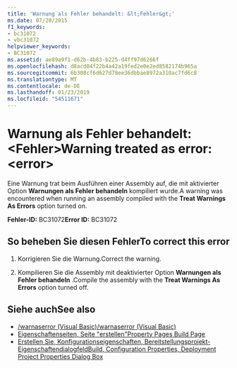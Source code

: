 ```yaml
---
title: 'Warnung als Fehler behandelt: &lt;Fehler&gt;'
ms.date: 07/20/2015
f1_keywords:
- bc31072
- vbc31072
helpviewer_keywords:
- BC31072
ms.assetid: ae89a9f1-d62b-4b83-b225-d4ff97d6266f
ms.openlocfilehash: d8acd04f22b4a42a19fed2e0e2ed8582174b965a
ms.sourcegitcommit: 6b308cf6d627d78ee36dbbae8972a310ac7fd6c8
ms.translationtype: MT
ms.contentlocale: de-DE
ms.lasthandoff: 01/23/2019
ms.locfileid: "54511671"
---
```

# <a name="warning-treated-as-error-lterrorgt"></a><span data-ttu-id="663a5-102">Warnung als Fehler behandelt: &lt;Fehler&gt;</span><span class="sxs-lookup"><span data-stu-id="663a5-102">Warning treated as error: &lt;error&gt;</span></span>
<span data-ttu-id="663a5-103">Eine Warnung trat beim Ausführen einer Assembly auf, die mit aktivierter Option **Warnungen als Fehler behandeln** kompiliert wurde.</span><span class="sxs-lookup"><span data-stu-id="663a5-103">A warning was encountered when running an assembly compiled with the **Treat Warnings As Errors** option turned on.</span></span>  
  
 <span data-ttu-id="663a5-104">**Fehler-ID:** BC31072</span><span class="sxs-lookup"><span data-stu-id="663a5-104">**Error ID:** BC31072</span></span>  
  
## <a name="to-correct-this-error"></a><span data-ttu-id="663a5-105">So beheben Sie diesen Fehler</span><span class="sxs-lookup"><span data-stu-id="663a5-105">To correct this error</span></span>  
  
1.  <span data-ttu-id="663a5-106">Korrigieren Sie die Warnung.</span><span class="sxs-lookup"><span data-stu-id="663a5-106">Correct the warning.</span></span>  
  
2.  <span data-ttu-id="663a5-107">Kompilieren Sie die Assembly mit deaktivierter Option **Warnungen als Fehler behandeln** .</span><span class="sxs-lookup"><span data-stu-id="663a5-107">Compile the assembly with the **Treat Warnings As Errors** option turned off.</span></span>  
  
## <a name="see-also"></a><span data-ttu-id="663a5-108">Siehe auch</span><span class="sxs-lookup"><span data-stu-id="663a5-108">See also</span></span>
- [<span data-ttu-id="663a5-109">/warnaserror (Visual Basic)</span><span class="sxs-lookup"><span data-stu-id="663a5-109">/warnaserror (Visual Basic)</span></span>](../../visual-basic/reference/command-line-compiler/warnaserror.md)
- [<span data-ttu-id="663a5-110">Eigenschaftenseiten, Seite "erstellen"</span><span class="sxs-lookup"><span data-stu-id="663a5-110">Property Pages Build Page</span></span>](https://msdn.microsoft.com/library/1e499ee7-5bd6-44ca-a048-82c357fafaa7)
- [<span data-ttu-id="663a5-111">Erstellen Sie, Konfigurationseigenschaften, Bereitstellungsprojekt-Eigenschaftendialogfeld</span><span class="sxs-lookup"><span data-stu-id="663a5-111">Build, Configuration Properties, Deployment Project Properties Dialog Box</span></span>](https://msdn.microsoft.com/library/45cf8bf4-56aa-4f2d-bdef-908c7010d7fc)
